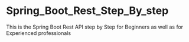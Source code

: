 # Spring_Boot_Rest_Step_By_step
This is the Spring Boot Rest API step by Step for Beginners as well as for Experienced professionals
